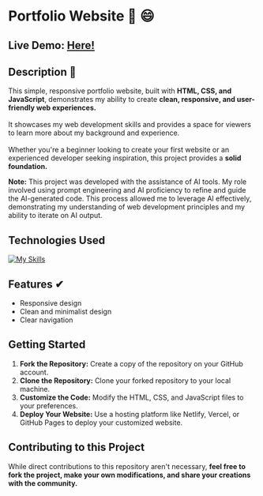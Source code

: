 # Portfolio Website 🤠 😄

## Live Demo: [Here!](https://sohaibdevv.github.io/Portfolio/)

## Description 🙂
This simple, responsive portfolio website, built with **HTML, CSS, and JavaScript**, demonstrates my ability to create **clean, responsive, and user-friendly web experiences.**
</br></br>
It showcases my web development skills and provides a space for viewers to learn more about my background and experience.
</br></br>
Whether you're a beginner looking to create your first website or an experienced developer seeking inspiration, this project provides a **solid foundation.**

**Note:** This project was developed with the assistance of AI tools. My role involved using prompt engineering and AI proficiency to refine and guide the AI-generated code. This process allowed me to leverage AI effectively, demonstrating my understanding of web development principles and my ability to iterate on AI output.

## Technologies Used
[![My Skills](https://skillicons.dev/icons?i=html,css,js,git)](https://skillicons.dev)

## Features ✔
* Responsive design
* Clean and minimalist design
* Clear navigation

## Getting Started
1.  **Fork the Repository:** Create a copy of the repository on your GitHub account.
2.  **Clone the Repository:** Clone your forked repository to your local machine.
3.  **Customize the Code:** Modify the HTML, CSS, and JavaScript files to your preferences.
4.  **Deploy Your Website:** Use a hosting platform like Netlify, Vercel, or GitHub Pages to deploy your customized website.

## Contributing to this Project
While direct contributions to this repository aren't necessary, **feel free to fork the project, make your own modifications, and share your creations with the community.**
